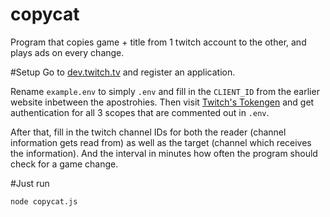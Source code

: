 # copycat
Program that copies game + title from 1 twitch account to the other, and plays ads on every change.

#Setup
Go to [dev.twitch.tv](dev.twitch.tv) and register an application.

Rename `example.env` to simply `.env` and fill in the `CLIENT_ID` from the earlier website inbetween the apostrohies.
Then visit [Twitch's Tokengen](https://twitchapps.com/tokengen/) and get authentication for all 3 scopes that are commented out in `.env`.

After that, fill in the twitch channel IDs for both the reader (channel information gets read from) as well as the target (channel which receives the information). And the interval in minutes how often the program should check for a game change.

#Just run
```bash
node copycat.js
```
